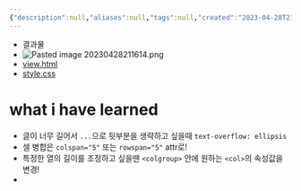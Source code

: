 ```yaml
---
{"description":null,"aliases":null,"tags":null,"created":"2023-04-28T21:15:58","updated":"2023-07-15T21:33:03","title":"게시판 페이지 만들기 estsoft","dg-publish":true,"permalink":"/docs/게시판 페이지 만들기 estsoft/","dgPassFrontmatter":true}
---
```


- 결과물
- ![Pasted image 20230428211614.png](/img/user/docs/assets/Pasted%20image%2020230428211614.png)
- [view.html](https://github.com/ChoiWheatley/ormi-master/blob/main/ormi-2023-04-28/layout/index.html)
- [style.css](https://github.com/ChoiWheatley/ormi-master/blob/main/ormi-2023-04-28/layout/style.css)

# what i have learned

- 글이 너무 길어서 `...`으로 뒷부분을 생략하고 싶을때 `text-overflow: ellipsis`
- 셀 병합은 `colspan="5"` 또는 `rowspan="5"` attr로! 
- 특정한 열의 길이를 조정하고 싶을땐 `<colgroup>` 안에 원하는 `<col>`의 속성값을 변경!
- 
